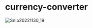 # currency-converter

![Snip20221130_19](https://user-images.githubusercontent.com/99715716/204835157-2673d8a7-3231-4618-8c79-9705aa7c1bf7.png)
